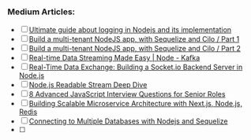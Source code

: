 
### Medium Articles:

- [ ] [Ultimate guide about logging in Nodejs and its implementation](https://ritikchourasiya.medium.com/ultimate-guide-about-logging-in-nodejs-and-its-implementation-db593d8ddb54)
- [ ] [Build a multi-tenant NodeJS app, with Sequelize and Cilo / Part 1](https://medium.com/@badenjki/build-a-multi-tenant-nodejs-app-with-sequelize-and-cilo-part-1-7f886c30b89c)
- [ ] [Build a multi-tenant NodeJS app, with Sequelize and Cilo / Part 2](https://medium.com/@badenjki/build-a-multi-tenant-nodejs-app-with-cilo-and-cilo-part-2-b50588d6eb30)
- [ ] [Real-time Data Streaming Made Easy | Node - Kafka](https://medium.com/@adarsh_d/real-time-data-streaming-made-easy-node-kafka-660bb161e426)
- [ ] [Real-Time Data Exchange: Building a Socket.io Backend Server in Node.js](https://medium.com/@ritikkhndelwal/real-time-data-exchange-building-a-socket-io-backend-server-in-node-js-aff454f13683)
- [ ] [Node.js Readable Stream Deep Dive](https://medium.com/@JavaScript-World/node-js-readable-stream-deep-dive-480522b20c18)
- [ ] [8 Advanced JavaScript Interview Questions for Senior Roles](https://levelup.gitconnected.com/8-advanced-javascript-interview-questions-for-senior-roles-c59e1b0f83e1)
- [ ] [Building Scalable Microservice Architecture with Next.js, Node.js, Redis](https://mostafizur99.medium.com/building-scalable-microservice-architecture-with-next-js-node-js-redis-bec0e737f758)
- [ ] [Connecting to Multiple Databases with Nodejs and Sequelize](https://javascript.plainenglish.io/connecting-to-multiple-databases-with-nodejs-and-sequelize-4cd9224e6a4d)
- [ ] 